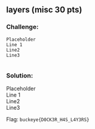 ## layers (misc 30 pts)  
### Challenge:  
```
Placeholder    
Line 1    
Line2    
Line3    
  
```
  
### Solution:  
Placeholder    
Line 1    
Line2    
Line3    
  
  
Flag: `buckeye{D0CK3R_H4S_L4Y3RS}`  
  

